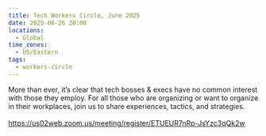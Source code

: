 ```yaml
---
title: Tech Workers Circle, June 2025
date: 2025-06-26 20:00
locations:
  - Global
time_zones:
  - US/Eastern
tags:
  - workers-circle
---
```

More than ever, it’s clear that tech bosses & execs have no common 
interest with those they employ. For all those who are organizing or 
want to organize in their workplaces, join us to share experiences, 
tactics, and strategies.\
\
https://us02web.zoom.us/meeting/register/ETUEUR7nRp-JsYzc3qQk2w
